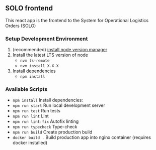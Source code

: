 ## SOLO frontend

This react app is the frontend to the System for Operational Logistics Orders (SOLO)

### Setup Development Environment

1. (recommended) [install node version manager](https://github.com/nvm-sh/nvm)
2. Install the latest LTS version of node
    - `nvm ls-remote`
    - `nvm install X.X.X`
3. Install dependencies
    - `npm install`


### Available Scripts
  - `npm install` Install dependencies: 
  - `npm run start` Run local development server
  - `npm run test` Run tests
  - `npm run lint` Lint
  - `npm run lint:fix` Autofix linting
  - `npm run typecheck` Type-check
  - `npm run build` Create production build
  - `docker build .` Build production app into nginx container (requires docker installed)
